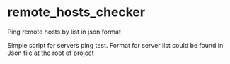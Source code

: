 # remote_hosts_checker
Ping remote hosts by list in json format

Simple script for servers ping test. Format for server list could be found in Json file at the root of project
